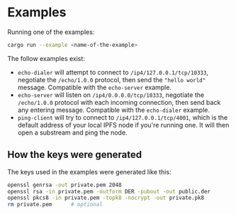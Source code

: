 # Examples

Running one of the examples:

```sh
cargo run --example <name-of-the-example>
```

The follow examples exist:

- `echo-dialer` will attempt to connect to `/ip4/127.0.0.1/tcp/10333`, negotiate the `/echo/1.0.0`
  protocol, then send the `"hello world"` message. Compatible with the `echo-server` example.
- `echo-server` will listen on `/ip4/0.0.0.0/tcp/10333`, negotiate the `/echo/1.0.0` protocol with
  each incoming connection, then send back any entering message. Compatible with the `echo-dialer`
  example.
- `ping-client` will try to connect to `/ip4/127.0.0.1/tcp/4001`, which is the default address of
  your local IPFS node if you're running one. It will then open a substream and ping the node.

## How the keys were generated

The keys used in the examples were generated like this:

```sh
openssl genrsa -out private.pem 2048
openssl rsa -in private.pem -outform DER -pubout -out public.der
openssl pkcs8 -in private.pem -topk8 -nocrypt -out private.pk8
rm private.pem      # optional
```
